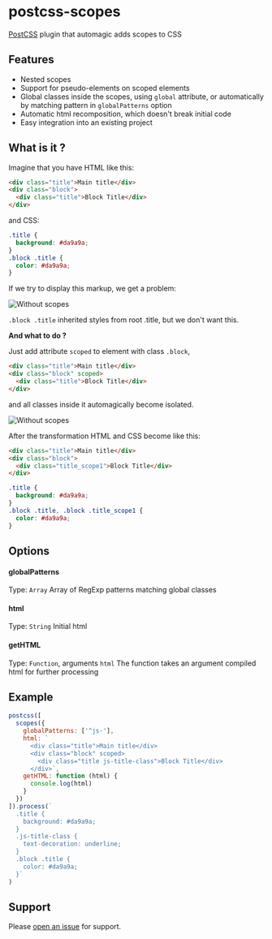 # postcss-scopes

[PostCSS](https://github.com/postcss/postcss) plugin that automagic adds scopes to CSS

## Features

- Nested scopes
- Support for pseudo-elements on scoped elements
- Global classes inside the scopes, using `global` attribute, or automatically by matching pattern in `globalPatterns` option
- Automatic html recomposition, which doesn't break initial code
- Easy integration into an existing project

## What is it ?

Imagine that you have HTML like this:

```html
<div class="title">Main title</div>
<div class="block">
  <div class="title">Block Title</div>
</div>
```

and CSS:

```css
.title {
  background: #da9a9a;
}
.block .title {
  color: #da9a9a;
}
```

If we try to display this markup, we get a problem:

![Without scopes](https://raw.githubusercontent.com/sms-system/postcss-scopes/master/img/without_scopes.png)

`.block .title` inherited styles from root .title, but we don't want this.

**And what to do ?**
  
Just add attribute `scoped` to element with class `.block`,

```html
<div class="title">Main title</div>
<div class="block" scoped>
  <div class="title">Block Title</div>
</div>
```

and all classes inside it automagically become isolated.

![Without scopes](https://raw.githubusercontent.com/sms-system/postcss-scopes/master/img/with_scopes.png)

After the transformation HTML and CSS become like this:

```html
<div class="title">Main title</div>
<div class="block">
  <div class="title_scope1">Block Title</div>
</div>
```

```css
.title {
  background: #da9a9a;
}
.block .title, .block .title_scope1 {
  color: #da9a9a;
}
```

## Options

#### globalPatterns
Type: `Array` Array of RegExp patterns matching global classes

#### html
Type: `String` Initial html

#### getHTML
Type: `Function`, arguments `html` The function takes an argument compiled html for further processing

## Example

```js
postcss([
  scopes({
    globalPatterns: ['^js-'],
    html: `
      <div class="title">Main title</div>
      <div class="block" scoped>
        <div class="title js-title-class">Block Title</div>
      </div>`,
    getHTML: function (html) {
      console.log(html)
    }
  })
]).process(`
  .title {
    background: #da9a9a;
  }
  .js-title-class {
    text-decoration: underline;
  }
  .block .title {
    color: #da9a9a;
  }`
)
```

## Support

Please [open an issue](https://github.com/sms-system/postcss-scopes/issues/new) for support.
